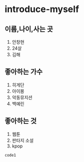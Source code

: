 # introduce-myself

## 이름,나이,사는 곳
1. 안창현
2. 24살
3. 김해

## 좋아하는 가수
1. 히게단 
2. 아이묭
3. 악동뮤지션
4. 백예린

## 좋아하는 것
1. 웹툰
2. 판타지 소설
3. kpop

````
code1
````
